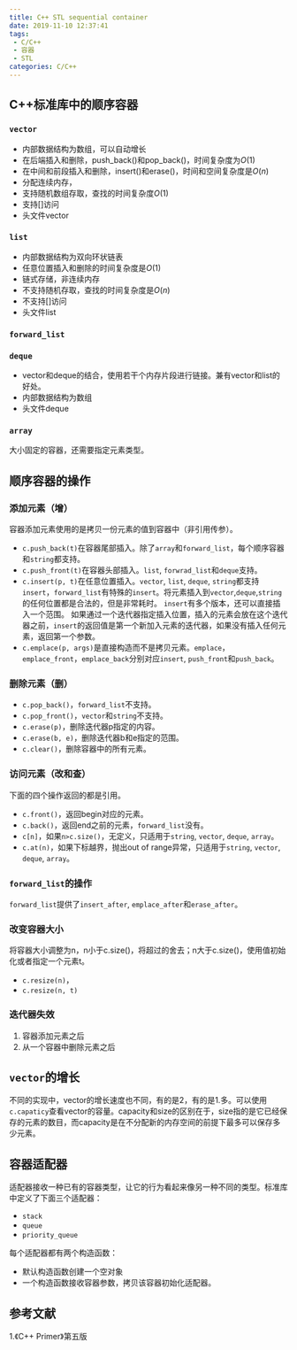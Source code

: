 ```yaml
---
title: C++ STL sequential container
date: 2019-11-10 12:37:41
tags:
 - C/C++
 - 容器
 - STL
categories: C/C++
---
```


## C++标准库中的顺序容器
### `vector`
- 内部数据结构为数组，可以自动增长
- 在后端插入和删除，push_back()和pop_back()，时间复杂度为$O(1)$
- 在中间和前段插入和删除，insert()和erase()，时间和空间复杂度是$O(n)$
- 分配连续内存，
- 支持随机数组存取，查找的时间复杂度$O(1)$
- 支持[]访问
- 头文件vector

### `list`
- 内部数据结构为双向环状链表
- 任意位置插入和删除的时间复杂度是$O(1)$
- 链式存储，非连续内存
- 不支持随机存取，查找的时间复杂度是$O(n)$
- 不支持[]访问
- 头文件list

### `forward_list`

### `deque`
- vector和deque的结合，使用若干个内存片段进行链接。兼有vector和list的好处。
- 内部数据结构为数组
- 头文件deque

### `array`
大小固定的容器，还需要指定元素类型。


## 顺序容器的操作
### 添加元素（增）
容器添加元素使用的是拷贝一份元素的值到容器中（非引用传参）。
- `c.push_back(t)`在容器尾部插入。除了`array`和`forward_list`，每个顺序容器和`string`都支持。
- `c.push_front(t)`在容器头部插入。`list`, `forwrad_list`和`deque`支持。
- `c.insert(p, t)`在任意位置插入。`vector`, `list`, `deque`, `string`都支持`insert`，`forward_list`有特殊的`insert`。将元素插入到`vector`,`deque`,`string`的任何位置都是合法的，但是非常耗时。
`insert`有多个版本，还可以直接插入一个范围。
如果通过一个迭代器指定插入位置，插入的元素会放在这个迭代器之前，`insert`的返回值是第一个新加入元素的迭代器，如果没有插入任何元素，返回第一个参数。
- `c.emplace(p, args)`是直接构造而不是拷贝元素。`emplace`，`emplace_front`，`emplace_back`分别对应`insert`, `push_front`和`push_back`。

### 删除元素（删）
- `c.pop_back()`，`forward_list`不支持。
- `c.pop_front()`，`vector`和`string`不支持。
- `c.erase(p)`，删除迭代器p指定的内容。
- `c.erase(b, e)`，删除迭代器b和e指定的范围。
- `c.clear()`，删除容器中的所有元素。

### 访问元素（改和查）
下面的四个操作返回的都是引用。
- `c.front()`，返回begin对应的元素。
- `c.back()`，返回end之前的元素，`forward_list`没有。
- `c[n]`，如果`n>c.size()`，无定义，只适用于`string`, `vector`, `deque`, `array`。
- `c.at(n)`，如果下标越界，抛出out of range异常，只适用于`string`, `vector`, `deque`, `array`。

### `forward_list`的操作
`forward_list`提供了`insert_after`, `emplace_after`和`erase_after`。

### 改变容器大小
将容器大小调整为n，n小于c.size()，将超过的舍去；n大于c.size()，使用值初始化或者指定一个元素t。
- `c.resize(n)`，
- `c.resize(n, t)`

### 迭代器失效
1. 容器添加元素之后
2. 从一个容器中删除元素之后

## `vector`的增长
不同的实现中，vector的增长速度也不同，有的是2，有的是1.多。可以使用`c.capaticy`查看vector的容量。capacity和size的区别在于，size指的是它已经保存的元素的数目，而capacity是在不分配新的内存空间的前提下最多可以保存多少元素。


## 容器适配器
适配器接收一种已有的容器类型，让它的行为看起来像另一种不同的类型。标准库中定义了下面三个适配器：
- `stack`
- `queue`
- `priority_queue`

每个适配器都有两个构造函数：
- 默认构造函数创建一个空对象
- 一个构造函数接收容器参数，拷贝该容器初始化适配器。

## 参考文献
1.《C++ Primer》第五版

